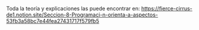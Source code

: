 Toda la teoría y explicaciones las puede encontrar en: https://fierce-cirrus-de1.notion.site/Seccion-8-Programaci-n-orienta-a-aspectos-53fb3a58bc7e44fea27431717f579fb5

